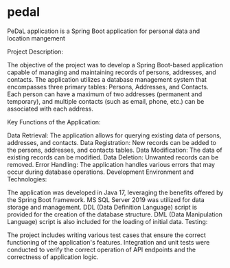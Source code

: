 # pedal
PeDaL application is a Spring Boot application for personal data and location mangement

Project Description:

The objective of the project was to develop a Spring Boot-based application capable of managing and maintaining records of persons, addresses, and contacts. The application utilizes a database management system that encompasses three primary tables: Persons, Addresses, and Contacts. Each person can have a maximum of two addresses (permanent and temporary), and multiple contacts (such as email, phone, etc.) can be associated with each address.

Key Functions of the Application:

Data Retrieval: The application allows for querying existing data of persons, addresses, and contacts.
Data Registration: New records can be added to the persons, addresses, and contacts tables.
Data Modification: The data of existing records can be modified.
Data Deletion: Unwanted records can be removed.
Error Handling: The application handles various errors that may occur during database operations.
Development Environment and Technologies:

The application was developed in Java 17, leveraging the benefits offered by the Spring Boot framework.
MS SQL Server 2019 was utilized for data storage and management.
DDL (Data Definition Language) script is provided for the creation of the database structure. 
DML (Data Manipulation Language) script is also included for the loading of initial data.
Testing:

The project includes writing various test cases that ensure the correct functioning of the application's features. Integration and unit tests were conducted to verify the correct operation of API endpoints and the correctness of application logic.
